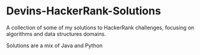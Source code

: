 # Devins-HackerRank-Solutions
A collection of some of my solutions to HackerRank challenges, focusing on algorithms and data structures domains.

Solutions are a mix of Java and Python
